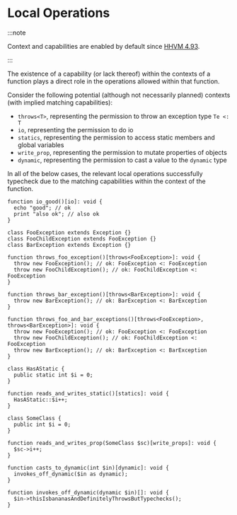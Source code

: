 # Local Operations

:::note

Context and capabilities are enabled by default since
[HHVM 4.93](https://hhvm.com/blog/2021/01/19/hhvm-4.93.html).

:::

The existence of a capability (or lack thereof) within the contexts of a function plays a direct role in the operations allowed within that function.

Consider the following potential (although not necessarily planned) contexts (with implied matching capabilities):
* `throws<T>`, representing the permission to throw an exception type `Te <: T`
* `io`, representing the permission to do io
* `statics`, representing the permission to access static members and global variables
* `write_prop`, representing the permission to mutate properties of objects
* `dynamic`, representing the permission to cast a value to the `dynamic` type

In all of the below cases, the relevant local operations successfully typecheck due to the matching capabilities within the context of the function.

```hack no-extract
function io_good()[io]: void {
  echo "good"; // ok
  print "also ok"; // also ok
}
```

```hack no-extract
class FooException extends Exception {}
class FooChildException extends FooException {}
class BarException extends Exception {}

function throws_foo_exception()[throws<FooException>]: void {
  throw new FooException(); // ok: FooException <: FooException
  throw new FooChildException(); // ok: FooChildException <: FooException
}

function throws_bar_exception()[throws<BarException>]: void {
  throw new BarException(); // ok: BarException <: BarException
}

function throws_foo_and_bar_exceptions()[throws<FooException>, throws<BarException>]: void {
  throw new FooException(); // ok: FooException <: FooException
  throw new FooChildException(); // ok: FooChildException <: FooException
  throw new BarException(); // ok: BarException <: BarException
}
```

```hack no-extract
class HasAStatic {
  public static int $i = 0;
}

function reads_and_writes_static()[statics]: void {
  HasAStatic::$i++;
}
```

```hack
class SomeClass {
  public int $i = 0;
}

function reads_and_writes_prop(SomeClass $sc)[write_props]: void {
  $sc->i++;
}
```

```hack no-extract
function casts_to_dynamic(int $in)[dynamic]: void {
  invokes_off_dynamic($in as dynamic);
}

function invokes_off_dynamic(dynamic $in)[]: void {
  $in->thisIsbananasAndDefinitelyThrowsButTypechecks();
}
```
